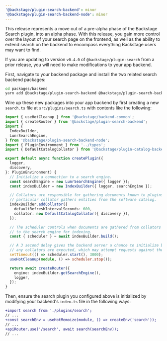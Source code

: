 ```yaml
---
'@backstage/plugin-search-backend': minor
'@backstage/plugin-search-backend-node': minor
---
```


This release represents a move out of a pre-alpha phase of the Backstage Search
plugin, into an alpha phase. With this release, you gain more control over the
layout of your search page on the frontend, as well as the ability to extend
search on the backend to encompass everything Backstage users may want to find.

If you are updating to version `v0.4.0` of `@backstage/plugin-search` from a
prior release, you will need to make modifications to your app backend.

First, navigate to your backend package and install the two related search
backend packages:

```sh
cd packages/backend
yarn add @backstage/plugin-search-backend @backstage/plugin-search-backend-node
```

Wire up these new packages into your app backend by first creating a new
`search.ts` file at `src/plugins/search.ts` with contents like the following:

```typescript
import { useHotCleanup } from '@backstage/backend-common';
import { createRouter } from '@backstage/plugin-search-backend';
import {
  IndexBuilder,
  LunrSearchEngine,
} from '@backstage/plugin-search-backend-node';
import { PluginEnvironment } from '../types';
import { DefaultCatalogCollator } from '@backstage/plugin-catalog-backend';

export default async function createPlugin({
  logger,
  discovery,
}: PluginEnvironment) {
  // Initialize a connection to a search engine.
  const searchEngine = new LunrSearchEngine({ logger });
  const indexBuilder = new IndexBuilder({ logger, searchEngine });

  // Collators are responsible for gathering documents known to plugins. This
  // particular collator gathers entities from the software catalog.
  indexBuilder.addCollator({
    defaultRefreshIntervalSeconds: 600,
    collator: new DefaultCatalogCollator({ discovery }),
  });

  // The scheduler controls when documents are gathered from collators and sent
  // to the search engine for indexing.
  const { scheduler } = await indexBuilder.build();

  // A 3 second delay gives the backend server a chance to initialize before
  // any collators are executed, which may attempt requests against the API.
  setTimeout(() => scheduler.start(), 3000);
  useHotCleanup(module, () => scheduler.stop());

  return await createRouter({
    engine: indexBuilder.getSearchEngine(),
    logger,
  });
}
```

Then, ensure the search plugin you configured above is initialized by modifying
your backend's `index.ts` file in the following ways:

```diff
+import search from './plugins/search';
// ...
+const searchEnv = useHotMemoize(module, () => createEnv('search'));
// ...
+apiRouter.use('/search', await search(searchEnv));
// ...
```
